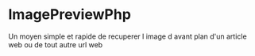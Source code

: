 # ImagePreviewPhp
Un moyen simple et rapide de recuperer l image d avant plan d'un article web ou de tout autre url web
